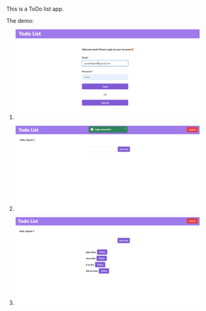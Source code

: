 This is a ToDo list app.


The demo:


1. ![alt text](image-1.png)

2. ![alt text](image-3.png)

3. ![alt text](image-2.png)

